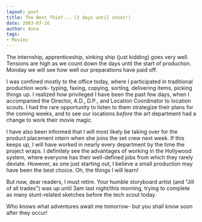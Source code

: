 ```yaml
---
layout: post
title: The Best Thief... (2 days until shoot!)
date: 2003-07-16
author: Anna
tags:
- Movies
---
```


<p>The internship, apprenticeship, sinking ship (just kidding) goes
very well. Tensions are high as we count down the days until the start
of production. Monday we will see how well our preparations have paid
off.</p>
<p>I was confined mostly to the office today, where I participated in
traditional production work- typing, faxing, copying, sorting,
delivering items, picking things up. I realized how privileged I have
been the past few days, when I accompanied the Director, A.D., D.P.,
and Location Coordinator to location scouts. I had the rare opportunity
to listen to them strategize their plans for the coming weeks, and to
see our locations <i>before</i> the art department had a change to work
their movie magic.</p>
<p>I have also been informed that I will most likely be taking over for
the product placement intern when she joins the set crew next week. If
this keeps up, I will have worked in nearly every department by the
time the project wraps. I definitely see the advantages of working in
the Hollywood system, where everyone has their well-defined jobs from
which they rarely deviate. However, as one just starting out, I believe
a small production may have been the best choice. Oh, the things I will
learn!</p>
<p>But now, dear readers, I must retire. Your humble storyboard artist
(and "Jill of all trades") was up until 3am last night/this morning,
trying to complete as many stunt-related sketches before the tech scout
today. </p>
<p>Who knows what adventures await me tomorrow- but you shall know soon
after they occur!</p>
